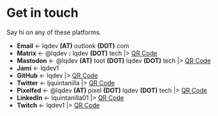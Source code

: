# Get in touch

Say hi on any of these platforms.

- **Email** <- lqdev **(AT)** outlook **(DOT)** com
- **Matrix** <- @lqdev **:** lqdev **(DOT)** tech |> [QR Code](/images/qr-matrix.png)
- **Mastodon** <-  @lqdev **(AT)** toot **(DOT)** lqdev **(DOT)** tech |> [QR Code](/images/qr-mastodon.png)
- **Jami** <- lqdev1
- **GitHub** <- lqdev |> [QR Code](/images/qr-github.png)
- **Twitter** <- ljquintanilla |> [QR Code](/images/qr-twitter.png)
- **Pixelfed** <- @lqdev **(AT)** pixel **(DOT)** lqdev **(DOT)** tech |> [QR Code](/images/qr-pixelfed.png)
- **LinkedIn** <- lquintanilla01 |> [QR Code](/images/qr-linkedin.png)
- **Twitch** <- lqdev1 |> [QR Code](/images/qr-twitch.png)
